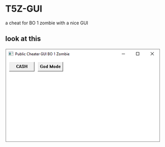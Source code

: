 # T5Z-GUI

a cheat for BO 1 zombie with a nice GUI



## look at this

![Screenshot](beautiful.png)
